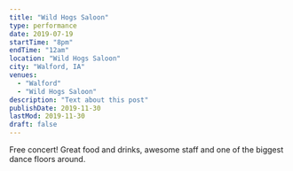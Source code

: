 ```yaml
---
title: "Wild Hogs Saloon"
type: performance
date: 2019-07-19
startTime: "8pm"
endTime: "12am"
location: "Wild Hogs Saloon"
city: "Walford, IA"
venues:
  - "Walford"
  - "Wild Hogs Saloon"
description: "Text about this post"
publishDate: 2019-11-30
lastMod: 2019-11-30
draft: false
---
```


Free concert! Great food and drinks, awesome staff and one of the biggest dance floors around.
